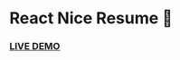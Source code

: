 # React Nice Resume :page_with_curl:

### [LIVE DEMO](https://nordicgiant2.github.io/react-nice-resume-page/index.html)

